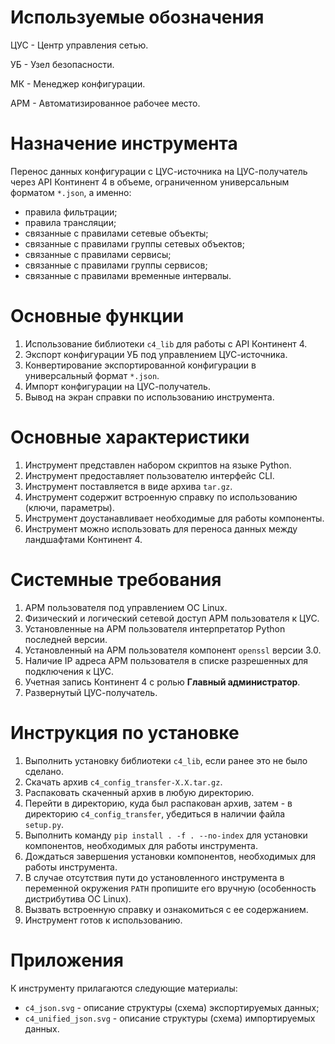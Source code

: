 # Используемые обозначения

ЦУС - Центр управления сетью.

УБ - Узел безопасности.

МК - Менеджер конфигурации.

АРМ - Автоматизированное рабочее место.

# Назначение инструмента

Перенос данных конфигурации с ЦУС-источника на ЦУС-получатель через API Континент 4 в объеме, ограниченном универсальным форматом `*.json`, а именно:

- правила фильтрации;
- правила трансляции;
- связанные с правилами сетевые объекты;
- связанные с правилами группы сетевых объектов;
- связанные с правилами сервисы;
- связанные с правилами группы сервисов;
- связанные с правилами временные интервалы.

# Основные функции

1. Использование библиотеки `c4_lib` для работы с API Континент 4.
2. Экспорт конфигурации УБ под управлением ЦУС-источника.
3. Конвертирование экспортированной конфигурации в универсальный формат `*.json`.
4. Импорт конфигурации на ЦУС-получатель.
5. Вывод на экран справки по использованию инструмента.

# Основные характеристики

1. Инструмент представлен набором скриптов на языке Python.
2. Инструмент предоставляет пользователю интерфейс CLI.
3. Инструмент поставляется в виде архива `tar.gz`.
4. Инструмент содержит встроенную справку по использованию (ключи, параметры).
5. Инструмент доустанавливает необходимые для работы компоненты.
6. Инструмент можно использовать для переноса данных между ландшафтами Континент 4.

# Системные требования

1. АРМ пользователя под управлением ОС Linux.
2. Физический и логический сетевой доступ АРМ пользователя к ЦУС.
3. Установленные на АРМ пользователя интерпретатор Python последней версии.
4. Установленный на АРМ пользователя компонент `openssl` версии 3.0.
5. Наличие IP адреса АРМ пользователя в списке разрешенных для подключения к ЦУС.
6. Учетная запись Континент 4 с ролью **Главный администратор**.
7. Развернутый ЦУС-получатель.

# Инструкция по установке

1. Выполнить установку библиотеки `c4_lib`, если ранее это не было сделано.
2. Скачать архив `c4_config_transfer-X.X.tar.gz`.
3. Распаковать скаченный архив в любую директорию.
4. Перейти в директорию, куда был распакован архив, затем - в директорию `c4_config_transfer`, убедиться в наличии файла `setup.py`.
5. Выполнить команду `pip install . -f . --no-index` для установки компонентов, необходимых для работы инструмента.
6. Дождаться завершения установки компонентов, необходимых для работы инструмента.
7. В случае отсутствия пути до установленного инструмента в переменной окружения `PATH` пропишите его вручную (особенность дистрибутива ОС Linux).
8. Вызвать встроенную справку и ознакомиться с ее содержанием.
9. Инструмент готов к использованию.

# Приложения

К инструменту прилагаются следующие материалы:

- `c4_json.svg` - описание структуры (схема) экспортируемых данных;
- `c4_unified_json.svg` - описание структуры (схема) импортируемых данных.
